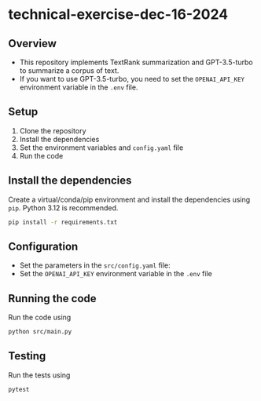 # technical-exercise-dec-16-2024

## Overview

- This repository implements TextRank summarization and GPT-3.5-turbo to summarize a corpus of text.
- If you want to use GPT-3.5-turbo, you need to set the `OPENAI_API_KEY` environment variable in the `.env` file.


## Setup

1. Clone the repository
2. Install the dependencies
3. Set the environment variables and `config.yaml` file
4. Run the code

## Install the dependencies

Create a virtual/conda/pip environment and install the dependencies using `pip`. Python 3.12 is recommended.

```bash
pip install -r requirements.txt
```

## Configuration

- Set the parameters in the `src/config.yaml` file: 
- Set the `OPENAI_API_KEY` environment variable in the `.env` file

## Running the code

Run the code using

```bash
python src/main.py
```

## Testing

Run the tests using 

```bash
pytest
```


